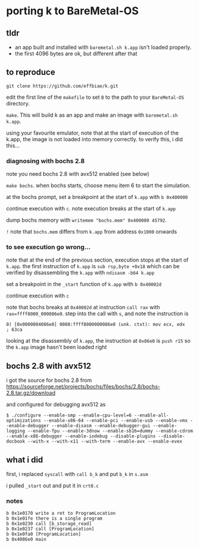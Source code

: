 # porting k to BareMetal-OS

## tldr
 - an app built and installed with `baremetal.sh k.app` isn't loaded properly.
 - the first 4096 bytes are ok, but different after that

## to reproduce
```
git clone https://github.com/effbiae/k.git
```
edit the first line of the `makefile` to set `B` to the path to your `BareMetal-OS` directory.

`make`. This will build k as an app and make an image with `baremetal.sh k.app`.

using your favourite emulator, note that at the start of execution of the k.app, the image
is not loaded into memory correctly.  to verify this, i did this...

### diagnosing with bochs 2.8
note you need bochs 2.8 with avx512 enabled (see below)

`make bochs`. when bochs starts, choose menu item 6 to start the simulation.

at the bochs prompt, set a breakpoint at the start of `k.app` with `b 0x400000`

continue execution with `c`.  note execution breaks at the start of `k.app`

dump bochs memory with `writemem "bochs.mem" 0x400000 45792`. 

`!` note that `bochs.mem` differs from `k.app` from address `0x1000` onwards

### to see execution go wrong...
note that at the end of the previous section, execution stops at the start of `k.app`.
the first instruction of `k.app` is `sub rsp,byte +0x18` which can be verified by disassembling
the `k.app` with `ndisasm -b64 k.app`

set a breakpoint in the `_start` function of `k.app` with `b 0x40002d`

continue execution with `c`

note that bochs breaks at `0x40002d` at instruction `call rax` with `rax=ffff8000_000086e0`. 
step into the call with `s`, and note the instruction is
```
0) [0x0000004086e0] 0008:ffff8000000086e0 (unk. ctxt): mov ecx, edx              ; 63ca
```
looking at the disassembly of `k.app`, the instruction at `0x86e0` is `push r15`
so the `k.app` image hasn't been loaded right

## bochs 2.8 with avx512
i got the source for bochs 2.8 from https://sourceforge.net/projects/bochs/files/bochs/2.8/bochs-2.8.tar.gz/download

and configured for debugging avx512 as
```
$ ./configure --enable-smp --enable-cpu-level=6 --enable-all-optimizations --enable-x86-64 --enable-pci --enable-usb --enable-vmx --enable-debugger --enable-disasm --enable-debugger-gui --enable-logging --enable-fpu --enable-3dnow --enable-sb16=dummy --enable-cdrom --enable-x86-debugger --enable-iodebug --disable-plugins --disable-docbook --with-x --with-x11 --with-term --enable-avx --enable-evex
```

## what i did

first, i replaced `syscall` with `call b_k` and put `b_k` in `s.asm`

i pulled `_start` out and put it in `crt0.c`

### notes
```
b 0x1e0170 write a ret to ProgramLocation
b 0x1e01fe there is a single program
b 0x1e0230 call [b_storage_read]
b 0x1e0237 call [ProgramLocation]
b 0x1e0fa0 [ProgramLocation]
b 0x4086e0 main
```
